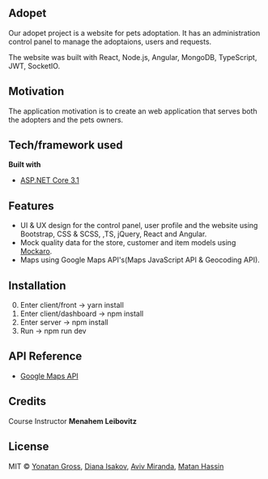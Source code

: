 ## Adopet
Our adopet project is a website for pets adoptation.
It has an administration control panel to manage the adoptaions, users and requests.

The website was built with React, Node.js, Angular, MongoDB, TypeScript, JWT, SocketIO.

## Motivation
The application motivation is to create an web application that serves both the adopters and the pets owners.

## Tech/framework used
<b>Built with</b>
- [ASP.NET Core 3.1](https://docs.microsoft.com/en-us/aspnet/core/introduction-to-aspnet-core?view=aspnetcore-3.1)

## Features
* UI & UX design for the control panel, user profile and the website using Bootstrap, CSS & SCSS, ,TS, jQuery, React and Angular.
* Mock quality data for the store, customer and item models using [Mockaro](https://www.mockaroo.com/).
* Maps using Google Maps API's(Maps JavaScript API & Geocoding API).

## Installation
0. Enter client/front -> yarn install
1. Enter client/dashboard -> npm install
2. Enter server -> npm install
3. Run -> npm run dev


## API Reference
- [Google Maps API](https://developers.google.com/maps/documentation)

## Credits
 Course Instructor **Menahem Leibovitz**
## License
MIT © [Yonatan Gross](https://github.com/yonatangross), [Diana Isakov](https://github.com/DianaLanciano), [Aviv Miranda](https://github.com/Aviv943), [Matan Hassin](https://github.com/AnubisMatan)

